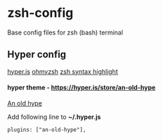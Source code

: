 # zsh-config
Base config files for zsh (bash) terminal

## Hyper config

[hyper.is](https://hyper.is/)
[ohmyzsh](https://ohmyz.sh/)
[zsh syntax highlight](https://linuxhint.com/enable-syntax-highlighting-zsh/)

#### hyper theme - https://hyper.is/store/an-old-hype

[An old hype](https://hyper.is/store/an-old-hype)

Add following line to **~/.hyper.js**
```
plugins: ["an-old-hype"],
```
